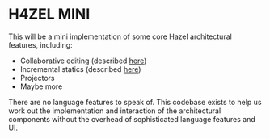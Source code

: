 # H4ZEL MINI

This will be a mini implementation of some core Hazel architectural features, including:
- Collaborative editing (described [here](https://doi.org/10.1145/3704909))
- Incremental statics (described [here](https://doi.org/10.48550/arXiv.2504.08946))
- Projectors
- Maybe more

There are no language features to speak of. This codebase exists to help us work out the implementation and interaction of the architectural components without the overhead of sophisticated language features and UI. 